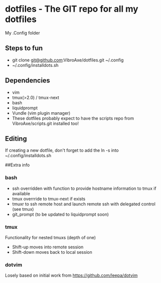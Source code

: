 # dotfiles - The GIT repo for all my dotfiles
My .Config folder

## Steps to fun

* git clone git@github.com:VibroAxe/dotfiles.git ~/.config
* ~/.config/installdots.sh

## Dependencies
* vim
* tmux(>2.0) / tmux-next 
* bash
* liquidprompt
* Vundle (vim plugin manager)
* These dotfiles probably expect to have the scripts repo from VibroAxe/scripts.git installed too!

## Editing
If creating a new dotfile, don't forget to add the ln -s into ~/.config/installdots.sh

##Extra info

### bash
* ssh overridden with function to provide hostname information to tmux if available
* tmux overrride to tmux-next if exists
* tmuxr to ssh remote host and launch remote ssh with delegated control (see tmux)
* git_prompt (to be updated to liquidprompt soon)

### tmux
Functionality for nested tmuxs (depth of one)
* Shift-up moves into remote session
* Shift-down moves back to local session


### dotvim
Losely based on initial work from https://github.com/leepa/dotvim

